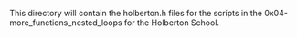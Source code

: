 This directory will contain the holberton.h files for the scripts in the
0x04-more_functions_nested_loops for the Holberton School.